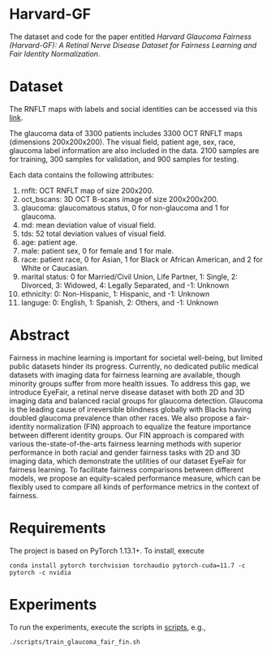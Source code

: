 # Harvard-GF

The dataset and code for the paper entitled *Harvard Glaucoma Fairness (Harvard-GF): A Retinal Nerve Disease Dataset for Fairness Learning and Fair Identity Normalization*.

# Dataset

The RNFLT maps with labels and social identities can be accessed via this [link](https://drive.google.com/drive/folders/1-38HdWTqR4RH5GYT4bBtYu5ADUTN98Gk?usp=drive_link).

The glaucoma data of 3300 patients includes 3300 OCT RNFLT maps (dimensions 200x200x200). The visual field, patient age, sex, race, glaucoma label information are also included in the data. 2100 samples are for training, 300 samples for validation, and 900 samples for testing.

Each data contains the following attributes:
1) rnflt: OCT RNFLT map of size 200x200.
2) oct_bscans: 3D OCT B-scans image of size 200x200x200.
3) glaucoma: glaucomatous status, 0 for non-glaucoma and 1 for glaucoma.
4) md: mean deviation value of visual field.
5) tds: 52 total deviation values of visual field.
6) age: patient age.
7) male: patient sex, 0 for female and 1 for male.
8) race: patient race, 0 for Asian, 1 for Black or African American, and 2 for White or Caucasian.
9) marital status: 0 for Married/Civil Union, Life Partner, 1: Single, 2: Divorced, 3: Widowed, 4: Legally Separated, and -1: Unknown
10) ethnicity: 0: Non-Hispanic, 1: Hispanic, and -1: Unknown
11) languge: 0: English, 1: Spanish, 2: Others, and -1: Unknown


# Abstract

Fairness in machine learning is important for societal well-being, but limited public datasets hinder its progress. Currently, no dedicated public medical datasets with imaging data for fairness learning are available, though minority groups suffer from more health issues. To address this gap, we introduce EyeFair, a retinal nerve disease dataset with both 2D and 3D imaging data and balanced racial groups for glaucoma detection. Glaucoma is the leading cause of irreversible blindness globally with Blacks having doubled glaucoma prevalence than other races. We also propose a fair-identity normalization (FIN) approach to equalize the feature importance between different identity groups. Our FIN approach is compared with various the-state-of-the-arts fairness learning methods with superior performance in both racial and gender fairness tasks with 2D and 3D imaging data, which demonstrate the utilities of our dataset EyeFair for fairness learning. To facilitate fairness comparisons between different models, we propose an equity-scaled performance measure, which can be flexibly used to compare all kinds of performance metrics in the context of fairness.

# Requirements

The project is based on PyTorch 1.13.1+. To install, execute

```
conda install pytorch torchvision torchaudio pytorch-cuda=11.7 -c pytorch -c nvidia
```

# Experiments

To run the experiments, execute the scripts in [scripts](./scripts), e.g.,

```
./scripts/train_glaucoma_fair_fin.sh
```
